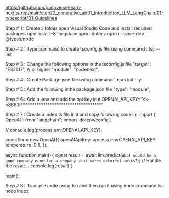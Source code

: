 https://github.com/panaverse/learn-nextjs/tree/main/step22_generative_ai/01_Introduction_LLM_LangChain/01-typescript/01-Guidelines

Step # 1 : Create a folder open Visual Studio Code and install required packages
npm install -S langchain
npm i dotenv
npm i --save-dev @types/node

Step # 2 : Type command to create tsconfig.js file using command : tsc --init

Step # 3 :  Change the following options in the tsconfig.js file
    "target": "ES2017", // or higher
    "module": "nodenext",

Step # 4 : Create Package.json file using command : npm init --y

Step # 5 : Add the following inthe package.json file
 "type": "module",

Step # 6 : Add a .env and add the api key in it
OPENAI_API_KEY="sk-p8B80t************************************"

Step # 7 : Create a index.ts file in it and copy following code in:
 import { OpenAI } from "langchain";
 import 'dotenv/config';

//  console.log(process.env.OPENAI_API_KEY);

const llm = new OpenAI({
  openAIApiKey: process.env.OPENAI_API_KEY,
  temperature: 0.9,
});


async function main() {
  const result = await llm.predict(`What would be a good company name for a company that makes colorful socks?`);
  // Handle the result...
  console.log(result)
}

main();


Step # 8 : Transpile code using tsc and then run it using node command
tsc
node index
